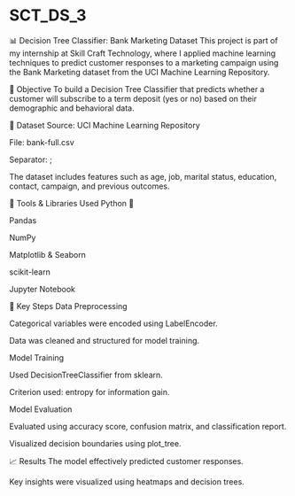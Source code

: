 # SCT_DS_3
📊 Decision Tree Classifier: Bank Marketing Dataset
This project is part of my internship at Skill Craft Technology, where I applied machine learning techniques to predict customer responses to a marketing campaign using the Bank Marketing dataset from the UCI Machine Learning Repository.

🚀 Objective
To build a Decision Tree Classifier that predicts whether a customer will subscribe to a term deposit (yes or no) based on their demographic and behavioral data.

📁 Dataset
Source: UCI Machine Learning Repository

File: bank-full.csv

Separator: ;

The dataset includes features such as age, job, marital status, education, contact, campaign, and previous outcomes.

🔧 Tools & Libraries Used
Python 🐍

Pandas

NumPy

Matplotlib & Seaborn

scikit-learn

Jupyter Notebook

🧠 Key Steps
Data Preprocessing

Categorical variables were encoded using LabelEncoder.

Data was cleaned and structured for model training.

Model Training

Used DecisionTreeClassifier from sklearn.

Criterion used: entropy for information gain.

Model Evaluation

Evaluated using accuracy score, confusion matrix, and classification report.

Visualized decision boundaries using plot_tree.

📈 Results
The model effectively predicted customer responses.

Key insights were visualized using heatmaps and decision trees.
